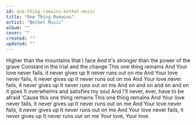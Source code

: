 ```yaml
---
id: one-thing-remains-bethel-music
title: "One Thing Remains"
artist: "Bethel Music"
album: ""
cover: ""
created: ""
updated: ""
---
```


Higher than the mountains that I face
And it's stronger than the power of the grave
Constant in the trial and the change
This one thing remains
And Your love never fails, it never gives up
It never runs out on me
And Your love never fails, it never gives up
It never runs out on me
And Your love never fails, it never gives up
It never runs out on me
And on and on and on and on it goes
It overwhelms and satisfies my soul
And I'll never, ever, have to be afraid
'Cause this one thing remains
This one thing remains
And Your love never fails, it never gives up
It never runs out on me
And Your love never fails, it never gives up
It never runs out on me
And Your love never fails, it never gives up
It never runs out on me
Your love, Your love